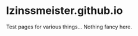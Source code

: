 lzinssmeister.github.io
=======================

Test pages for various things... Nothing fancy here.
